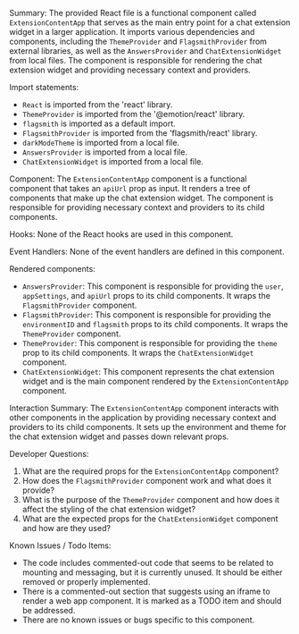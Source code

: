 Summary:
The provided React file is a functional component called `ExtensionContentApp` that serves as the main entry point for a chat extension widget in a larger application. It imports various dependencies and components, including the `ThemeProvider` and `FlagsmithProvider` from external libraries, as well as the `AnswersProvider` and `ChatExtensionWidget` from local files. The component is responsible for rendering the chat extension widget and providing necessary context and providers.

Import statements:
- `React` is imported from the 'react' library.
- `ThemeProvider` is imported from the '@emotion/react' library.
- `flagsmith` is imported as a default import.
- `FlagsmithProvider` is imported from the 'flagsmith/react' library.
- `darkModeTheme` is imported from a local file.
- `AnswersProvider` is imported from a local file.
- `ChatExtensionWidget` is imported from a local file.

Component:
The `ExtensionContentApp` component is a functional component that takes an `apiUrl` prop as input. It renders a tree of components that make up the chat extension widget. The component is responsible for providing necessary context and providers to its child components.

Hooks:
None of the React hooks are used in this component.

Event Handlers:
None of the event handlers are defined in this component.

Rendered components:
- `AnswersProvider`: This component is responsible for providing the `user`, `appSettings`, and `apiUrl` props to its child components. It wraps the `FlagsmithProvider` component.
- `FlagsmithProvider`: This component is responsible for providing the `environmentID` and `flagsmith` props to its child components. It wraps the `ThemeProvider` component.
- `ThemeProvider`: This component is responsible for providing the `theme` prop to its child components. It wraps the `ChatExtensionWidget` component.
- `ChatExtensionWidget`: This component represents the chat extension widget and is the main component rendered by the `ExtensionContentApp` component.

Interaction Summary:
The `ExtensionContentApp` component interacts with other components in the application by providing necessary context and providers to its child components. It sets up the environment and theme for the chat extension widget and passes down relevant props.

Developer Questions:
1. What are the required props for the `ExtensionContentApp` component?
2. How does the `FlagsmithProvider` component work and what does it provide?
3. What is the purpose of the `ThemeProvider` component and how does it affect the styling of the chat extension widget?
4. What are the expected props for the `ChatExtensionWidget` component and how are they used?

Known Issues / Todo Items:
- The code includes commented-out code that seems to be related to mounting and messaging, but it is currently unused. It should be either removed or properly implemented.
- There is a commented-out section that suggests using an iframe to render a web app component. It is marked as a TODO item and should be addressed.
- There are no known issues or bugs specific to this component.